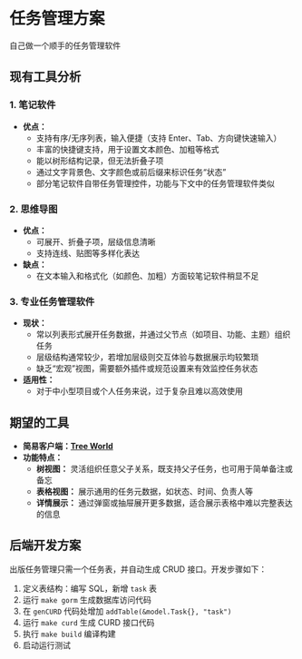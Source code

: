 # 任务管理方案

自己做一个顺手的任务管理软件

## 现有工具分析

### 1. 笔记软件

- **优点：**
  - 支持有序/无序列表，输入便捷（支持 Enter、Tab、方向键快速输入）
  - 丰富的快捷键支持，用于设置文本颜色、加粗等格式
  - 能以树形结构记录，但无法折叠子项
  - 通过文字背景色、文字颜色或前后缀来标识任务“状态”
  - 部分笔记软件自带任务管理控件，功能与下文中的任务管理软件类似

### 2. 思维导图

- **优点：**
  - 可展开、折叠子项，层级信息清晰
  - 支持连线、贴图等多样化表达
- **缺点：**
  - 在文本输入和格式化（如颜色、加粗）方面较笔记软件稍显不足

### 3. 专业任务管理软件

- **现状：**
  - 常以列表形式展开任务数据，并通过父节点（如项目、功能、主题）组织任务
  - 层级结构通常较少，若增加层级则交互体验与数据展示均较繁琐
  - 缺乏“宏观”视图，需要额外插件或规范设置来有效监控任务状态
- **适用性：**
  - 对于中小型项目或个人任务来说，过于复杂且难以高效使用

## 期望的工具

- **简易客户端：[Tree World](https://github.com/pancake-lee/tree-world)**
- **功能特点：**
  - **树视图：** 灵活组织任意父子关系，既支持父子任务，也可用于简单备注或备忘
  - **表格视图：** 展示通用的任务元数据，如状态、时间、负责人等
  - **详情展示：** 通过弹窗或抽屉展开更多数据，适合展示表格中难以完整表达的信息

## 后端开发方案

出版任务管理只需一个任务表，并自动生成 CRUD 接口。开发步骤如下：

1. 定义表结构：编写 SQL，新增 `task` 表
2. 运行 `make gorm` 生成数据库访问代码
3. 在 `genCURD` 代码处增加 `addTable(&model.Task{}, "task")`
4. 运行 `make curd` 生成 CURD 接口代码
5. 执行 `make build` 编译构建
6. 启动运行测试
